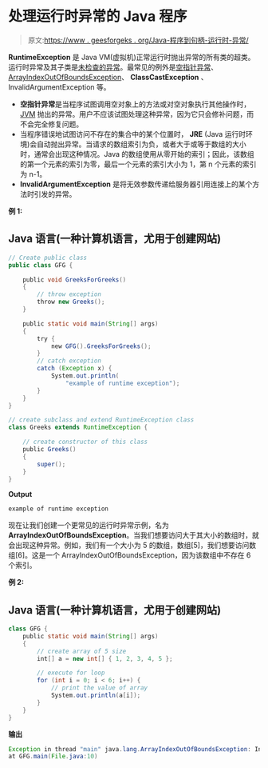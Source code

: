 # 处理运行时异常的 Java 程序

> 原文:[https://www . geesforgeks . org/Java-程序到句柄-运行时-异常/](https://www.geeksforgeeks.org/java-program-to-handle-runtime-exceptions/)

**RuntimeException** 是 Java VM(虚拟机)正常运行时抛出异常的所有类的超类。运行时异常及其子类是[未检查的异常](https://www.google.com/url?client=internal-element-cse&cx=009682134359037907028:tj6eafkv_be&q=https://www.geeksforgeeks.org/checked-vs-unchecked-exceptions-in-java/&sa=U&ved=2ahUKEwiRiMjznP_sAhV4_3MBHbDuCtYQFjAAegQIABAC&usg=AOvVaw3B1vvu7Ab_7OyiJDZG8g2j)。最常见的例外是[空指针异常](https://www.google.com/url?client=internal-element-cse&cx=009682134359037907028:tj6eafkv_be&q=https://www.geeksforgeeks.org/null-pointer-exception-in-java/&sa=U&ved=2ahUKEwj5zenEnf_sAhXA_XMBHQHzAuUQFjAAegQIBRAC&usg=AOvVaw1efWYJGuOZJPqaZe7uGNfK)、[ArrayIndexOutOfBoundsException](https://www.google.com/url?client=internal-element-cse&cx=009682134359037907028:tj6eafkv_be&q=https://www.geeksforgeeks.org/understanding-array-indexoutofbounds-exception-in-java/&sa=U&ved=2ahUKEwj4tePNnf_sAhXymeYKHdAnBRkQFjAAegQIAxAC&usg=AOvVaw2RigQ00_BuOT6APVLX8YqE)、 **ClassCastException** 、InvalidArgumentException 等。

*   **空指针异常**是当程序试图调用空对象上的方法或对空对象执行其他操作时， [JVM](https://www.geeksforgeeks.org/jvm-works-jvm-architecture/) 抛出的异常。用户不应该试图处理这种异常，因为它只会修补问题，而不会完全修复问题。
*   当程序错误地试图访问不存在的集合中的某个位置时， **JRE** (Java 运行时环境)会自动抛出异常。当请求的数组索引为负，或者大于或等于数组的大小时，通常会出现这种情况。Java 的数组使用从零开始的索引；因此，该数组的第一个元素的索引为零，最后一个元素的索引大小为 1，第 n 个元素的索引为 n-1。
*   **InvalidArgumentException** 是将无效参数传递给服务器引用连接上的某个方法时引发的异常。

**例 1:**

## Java 语言(一种计算机语言，尤用于创建网站)

```java
// Create public class
public class GFG {

    public void GreeksForGreeks()
    {
        // throw exception
        throw new Greeks();
    }

    public static void main(String[] args)
    {
        try {
            new GFG().GreeksForGreeks();
        }
        // catch exception
        catch (Exception x) {
            System.out.println(
                "example of runtime exception");
        }
    }
}

// create subclass and extend RuntimeException class
class Greeks extends RuntimeException {

    // create constructor of this class
    public Greeks()
    {
        super();
    }
}
```

**Output**

```java
example of runtime exception
```

现在让我们创建一个更常见的运行时异常示例，名为**ArrayIndexOutOfBoundsException**。当我们想要访问大于其大小的数组时，就会出现这种异常。例如，我们有一个大小为 5 的数组，数组[5]，我们想要访问数组[6]。这是一个 ArrayIndexOutOfBoundsException，因为该数组中不存在 6 个索引。

**例 2:**

## Java 语言(一种计算机语言，尤用于创建网站)

```java
class GFG {
    public static void main(String[] args)
    {
        // create array of 5 size
        int[] a = new int[] { 1, 2, 3, 4, 5 };

        // execute for loop
        for (int i = 0; i < 6; i++) {
            // print the value of array
            System.out.println(a[i]);
        }
    }
}
```

**输出**

```java
Exception in thread "main" java.lang.ArrayIndexOutOfBoundsException: Index 5 out of bounds for length 5
at GFG.main(File.java:10)
```